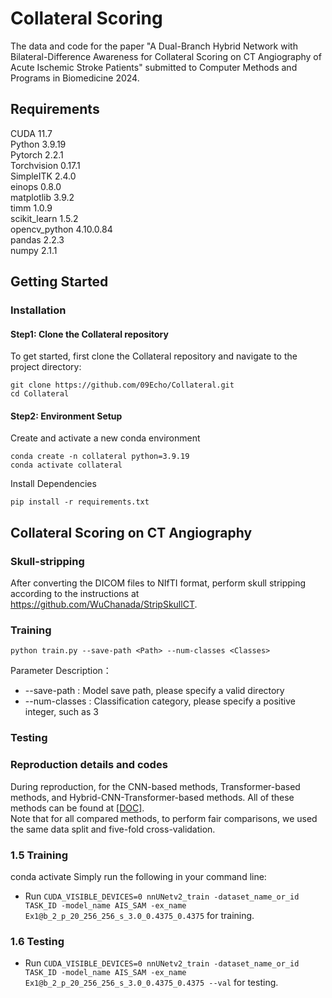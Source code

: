 # Collateral Scoring
The data and code for the paper "A Dual-Branch Hybrid Network with Bilateral-Difference Awareness for Collateral Scoring on CT Angiography of Acute Ischemic Stroke Patients" submitted to Computer Methods and Programs in Biomedicine 2024. <br />

## Requirements
CUDA 11.7<br />
Python 3.9.19<br /> 
Pytorch 2.2.1<br />
Torchvision 0.17.1<br />
SimpleITK 2.4.0 <br />
einops 0.8.0 <br />
matplotlib 3.9.2 <br />
timm 1.0.9 <br />
scikit_learn 1.5.2 <br />
opencv_python 4.10.0.84 <br />
pandas 2.2.3 <br />
numpy 2.1.1 <br />

## Getting Started

### Installation
#### Step1: Clone the Collateral repository
To get started, first clone the Collateral repository and navigate to the project directory:

```
git clone https://github.com/09Echo/Collateral.git
cd Collateral
```

#### Step2: Environment Setup
Create and activate a new conda environment
```
conda create -n collateral python=3.9.19
conda activate collateral
```

Install Dependencies
```
pip install -r requirements.txt
```

## Collateral Scoring on CT Angiography
### Skull-stripping
  
After converting the DICOM files to NIfTI format, perform skull stripping according to the instructions at https://github.com/WuChanada/StripSkullCT.  <br />

### Training  
```
python train.py --save-path <Path> --num-classes <Classes>
```
Parameter Description：  
* --save-path <Path>: Model save path, please specify a valid directory
* --num-classes <Classes>: Classification category, please specify a positive integer, such as 3

### Testing  

### Reproduction details and codes
During reproduction, for the CNN-based methods, Transformer-based methods, and Hybrid-CNN-Transformer-based methods. All of these methods can be found at [[DOC]](./baseline).  <br />
Note that for all compared methods, to perform fair comparisons, we used the same data split and five-fold cross-validation.  <br />

### 1.5 Training
conda activate <YOUR ENV NAME>
Simply run the following in your command line:
* Run `CUDA_VISIBLE_DEVICES=0 nnUNetv2_train -dataset_name_or_id TASK_ID -model_name AIS_SAM -ex_name Ex1@b_2_p_20_256_256_s_3.0_0.4375_0.4375` for training.  <br />


### 1.6 Testing 
* Run `CUDA_VISIBLE_DEVICES=0 nnUNetv2_train -dataset_name_or_id TASK_ID -model_name AIS_SAM -ex_name Ex1@b_2_p_20_256_256_s_3.0_0.4375_0.4375 --val` for testing.  <br />




